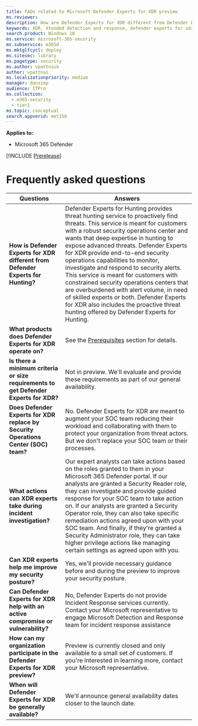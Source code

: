 ```yaml
---
title: FAQs related to Microsoft Defender Experts for XDR preview
ms.reviewer:
description: How are Defender Experts for XDR different from Defender Experts for Hunting?
keywords: XDR, Xtended detection and response, defender experts for xdr, Microsoft Defender Experts for XDR, managed threat hunting, managed detection and response (MDR) service, service delivery manager, real-time visibility with XDR experts, FAQ's related to XDR
search.product: Windows 10
ms.service: microsoft-365-security
ms.subservice: m365d
ms.mktglfcycl: deploy
ms.sitesec: library
ms.pagetype: security
ms.author: vpattnaik
author: vpattnai
ms.localizationpriority: medium
manager: dansimp
audience: ITPro
ms.collection:
  - m365-security
  - tier1
ms.topic: conceptual
search.appverid: met150
---
```

**Applies to:**

- Microsoft 365 Defender

[!INCLUDE [Prerelease](../includes/prerelease.md)]


# Frequently asked questions

| Questions | Answers |
|---------|---------|
| **How is Defender Experts for XDR different from Defender Experts for Hunting?** | Defender Experts for Hunting provides threat hunting service to proactively find threats. This service is meant for customers with a robust security operations center and wants that deep expertise in hunting to expose advanced threats. Defender Experts for XDR provide end-to-end security operations capabilities to monitor, investigate and respond to security alerts. This service is meant for customers with constrained security operations centers that are overburdened with alert volume, in need of skilled experts or both. Defender Experts for XDR also includes the proactive threat hunting offered by Defender Experts for Hunting. |
| **What products does Defender Experts for XDR operate on?** | See the [Prerequisites](../defender/dex-xdr-overview.md) section for details. |
| **Is there a minimum criteria or size requirements to get Defender Experts for XDR?** | Not in preview. We'll evaluate and provide these requirements as part of our general availability. |
| **Does Defender Experts for XDR replace by Security Operations Center (SOC) team?** | No. Defender Experts for XDR are meant to augment your SOC team reducing their workload and collaborating with them to protect your organization from threat actors. But we don't replace your SOC team or their processes. |
| **What actions can XDR experts take during incident investigation?** | Our expert analysts can take actions based on the roles granted to them in your Microsoft 365 Defender portal. If our analysts are granted a Security Reader role, they can investigate and provide guided response for your SOC team to take action on. If our analysts are granted a Security Operator role, they can also take specific remediation actions agreed upon with your SOC team. And finally, if they're granted a Security Administrator role, they can take higher privilege actions like managing certain settings as agreed upon with you. |
| **Can XDR experts help me improve my security posture?** | Yes, we'll provide necessary guidance before and during the preview to improve your security posture. |
| **Can Defender Experts for XDR help with an active compromise or vulnerability?** | No, Defender Experts do not provide Incident Response services currently. Contact your Microsoft representative to engage Microsoft Detection and Response team for incident response assistance |
| **How can my organization participate in the Defender Experts for XDR preview?** |Preview is currently closed and only available to a small set of customers. If you're interested in learning more, contact your Microsoft representative. |
| **When will Defender Experts for XDR be generally available?** | We'll announce general availability dates closer to the launch date. |
